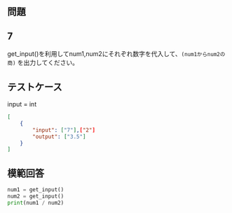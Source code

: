 ## 問題
## 7

get_input()を利用してnum1,num2にそれぞれ数字を代入して、`(num1からnum2の商)` を出力してください。

## テストケース
input = int
```json
[
	{
		"input": ["7"],["2"]
		"output": ["3.5"]
	}
]
```

## 模範回答
```python
num1 = get_input()
num2 = get_input()
print(num1 / num2)
```